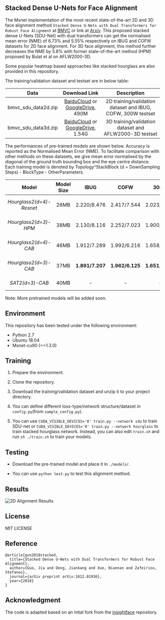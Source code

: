 ## Stacked Dense U-Nets for Face Alignment

The Mxnet implementation of the most recent state-of-the-art 2D and 3D face alignment method ``Stacked Dense U-Nets with Dual Transformers for Robust Face Alignment`` at [BMVC](http://bmvc2018.org/contents/papers/0051.pdf) or link at [Arxiv](https://arxiv.org/abs/1812.01936). This proposed stacked dense U-Nets (SDU-Net) with dual transformers can get the normalised mean error (NME) of 6.73% and 5.55% respectively on IBUG and COFW datasets for 2D face alignment. For 3D face alignment, this method further decreases the NME by 5.8% with former state-of-the-art method (HPM) proposed by Bulat et al on AFLW2000-3D.

Some popular heatmap based approaches like stacked hourglass are also provided in this repository.  

The training/validation dataset and testset are in below table:

| Data | Download Link | Description |
|:-:|:-:|:-:|
| bmvc_sdu_data2d.zip | [BaiduCloud](https://pan.baidu.com/s/1idA68ga8ey-R9TGSwWO62A) or [GoogleDrive](https://drive.google.com/open?id=1XyZ5yFm-MGNlUiGG0dYRHRTdRiS33zPb), 490M | 2D training/validation dataset and IBUG, COFW, 300W testset |
| bmvc_sdu_data3d.zip | [BaiduCloud](https://pan.baidu.com/s/1EbSx_j_GoNJqLwZyuclBAQ) or [GoogleDrive](https://drive.google.com/open?id=1i-gUFJhtiZP3uCmNbhLCzd4C4fb-Ljhk), 1.54G | 3D training/validation dataset and AFLW2000-3D testset |


The performances of pre-trained models are shown below. Accuracy is reported as the Normalised Mean Error (NME). To facilitate comparison with other methods on these datasets, we give mean error normalised by the diagonal of the ground truth bounding box and the eye centre distance. Each training model is denoted by Topology^StackBlock (d = DownSampling Steps) - BlockType - OtherParameters.

| Model | Model Size | IBUG  | COFW  | 300W  | Download Link |
|:-:|:-:|:-:| :-: | :-: | :-: |
| *Hourglass2(d=4)-Resnet* | 26MB | 2.220/8.476 | 2.417/7.544 | 2.023/7.103 | [BaiduCloud](https://pan.baidu.com/s/1xGXiykKrRyGKPXMXDRsMZw) or [GoogleDrive](https://drive.google.com/open?id=1YPfF3t4J33Zj5goIZBk15TsxbqHB90rR) |
| *Hourglass2(d=3)-HPM* | 38MB | 2.130/8.116 | 2.252/7.023 | 1.900/6.667 | [BaiduCloud](https://pan.baidu.com/s/1qOD-qthPqScsX913EMwKag) or [GoogleDrive](https://drive.google.com/open?id=1-rDuuzxw9civqz9wTtklYqT6k3utr6Gc) |
| *Hourglass2(d=4)-CAB* | 46MB |  1.912/7.289  |  1.992/6.216 |  1.658/5.816 | [BaiduCloud](https://pan.baidu.com/s/1sSfnxf9_myl7NS7QEddOfQ) or [GoogleDrive](https://drive.google.com/open?id=1o--WwpHoRw2W5bScan6t16vEKS53WBBm) |
| *Hourglass2(d=3)-CAB* | 37MB | **1.891/7.207** | **1.962/6.125** |**1.651/5.792** | [BaiduCloud](https://pan.baidu.com/s/1BysgX7X2p1g8X8nS01gFlA) or [GoogleDrive](https://drive.google.com/open?id=1AbTGhIBzUUINTH2GNL05tSWvOHnclRr4) |
| *SAT2(d=3)-CAB* | 40MB | - | - | - | Coming Soon |

Note: More pretrained models will be added soon.

## Environment

This repository has been tested under the following environment:

-   Python 2.7 
-   Ubuntu 18.04
-   Mxnet-cu90 (==1.3.0)

## Training

1.  Prepare the environment.

2.  Clone the repository.

3.  Download the training/validation dataset and unzip it to your project directory.
    
3.  You can define different loss-type/network structure/dataset in ``config.py``(from ``sample_config.py``).
    
4.  You can use ``CUDA_VISIBLE_DEVICES='0' train.py --network sdu`` to train SDU-net or ``CUDA_VISIBLE_DEVICES='0' train.py --network hourglass`` to train stacked hourglass network. Instead, you can also edit  _`train.sh`_  and run  _`sh ./train.sh`_  to train your models.

## Testing

  -  Download the pre-trained model and place it in *`./models/`*.

  -  You can use `python test.py` to test this alignment method.
  
## Results

![2D Alignment Results](https://raw.githubusercontent.com/deepinx/sdu-face-alignment/master/sample-images/landmark_test.png)

## License

MIT LICENSE


## Reference

```
@article{guo2018stacked,
  title={Stacked Dense U-Nets with Dual Transformers for Robust Face Alignment},
  author={Guo, Jia and Deng, Jiankang and Xue, Niannan and Zafeiriou, Stefanos},
  journal={arXiv preprint arXiv:1812.01936},
  year={2018}
}
```

## Acknowledgment

The code is adapted based on an intial fork from the [insightface](https://github.com/deepinsight/insightface) repository.


